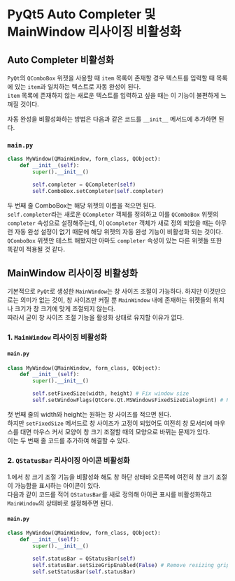 # PyQt5 Auto Completer 및 MainWindow 리사이징 비활성화

## Auto Completer 비활성화

`PyQt`의 `QComboBox` 위젯을 사용할 때 `item` 목록이 존재할 경우 텍스트를 입력할 때 목록에 있는 `item`과 일치하는 텍스트로 자동 완성이 된다.  
`item` 목록에 존재하지 않는 새로운 텍스트를 입력하고 싶을 때는 이 기능이 불편하게 느껴질 것이다.  

자동 완성을 비활성화하는 방법은 다음과 같은 코드를 `__init__` 메서드에 추가하면 된다.

### `main.py`
```python
class MyWindow(QMainWindow, form_class, QObject):
    def __init__(self):
        super().__init__()

        self.completer = QCompleter(self)
        self.ComboBox.setCompleter(self.completer)
```
두 번째 줄 ComboBox는 해당 위젯의 이름을 적으면 된다.  
`self.completer`라는 새로운 `QCompleter` 객체를 정의하고 이를 `QComboBox` 위젯의 `completer` 속성으로 설정해주는데, 이 `QCompleter` 객체가 새로 정의 되었을 때는 아무런 자동 완성 설정이 없기 때문에 해당 위젯의 자동 완성 기능이 비활성화 되는 것이다.  
`QComboBox` 위젯만 테스트 해봤지만 아마도 `completer` 속성이 있는 다른 위젯들 또한 똑같이 적용될 것 같다.

## MainWindow 리사이징 비활성화

기본적으로 `PyQt`로 생성한 `MainWindow`는 창 사이즈 조절이 가능하다. 하지만 이것만으로는 의미가 없는 것이, 창 사이즈만 커질 뿐 `MainWindow` 내에 존재하는 위젯들의 위치나 크기가 창 크기에 맞게 조절되지 않는다.  
따라서 굳이 창 사이즈 조절 기능을 활성화 상태로 유지할 이유가 없다.  

### 1. `MainWindow` 리사이징 비활성화
#### `main.py`
```python
class MyWindow(QMainWindow, form_class, QObject):
    def __init__(self):
        super().__init__()

        self.setFixedSize(width, height) # Fix window size
        self.setWindowFlags(QtCore.Qt.MSWindowsFixedSizeDialogHint) # Remove resizing mouse cursor
```
첫 번째 줄의 width와 height는 원하는 창 사이즈를 적으면 된다.  
하지만 `setFixedSize` 메서드로 창 사이즈가 고정이 되었어도 여전히 창 모서리에 마우스를 대면 마우스 커서 모양이 창 크기 조절할 때의 모양으로 바뀌는 문제가 있다.  
이는 두 번째 줄 코드를 추가하여 해결할 수 있다.

### 2. `QStatusBar` 리사이징 아이콘 비활성화

1.에서 창 크기 조절 기능을 비활성화 해도 창 하단 상태바 오른쪽에 여전히 창 크기 조절이 가능함을 표시하는 아이콘이 있다.  
다음과 같이 코드를 적어 `QStatusBar`를 새로 정의해 아이콘 표시를 비활성화하고 `MainWindow`의 상태바로 설정해주면 된다.

#### `main.py`
```python
class MyWindow(QMainWindow, form_class, QObject):
    def __init__(self):
        super().__init__()

        self.statusBar = QStatusBar(self)
        self.statusBar.setSizeGripEnabled(False) # Remove resizing grip of status bar
        self.setStatusBar(self.statusBar)
```
